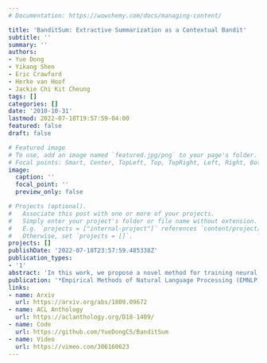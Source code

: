 ```yaml
---
# Documentation: https://wowchemy.com/docs/managing-content/

title: 'BanditSum: Extractive Summarization as a Contextual Bandit'
subtitle: ''
summary: ''
authors:
- Yue Dong
- Yikang Shen
- Eric Crawford
- Herke van Hoof
- Jackie Chi Kit Cheung
tags: []
categories: []
date: '2010-10-31'
lastmod: 2022-07-18T19:57:59-04:00
featured: false
draft: false

# Featured image
# To use, add an image named `featured.jpg/png` to your page's folder.
# Focal points: Smart, Center, TopLeft, Top, TopRight, Left, Right, BottomLeft, Bottom, BottomRight.
image:
  caption: ''
  focal_point: ''
  preview_only: false

# Projects (optional).
#   Associate this post with one or more of your projects.
#   Simply enter your project's folder or file name without extension.
#   E.g. `projects = ["internal-project"]` references `content/project/deep-learning/index.md`.
#   Otherwise, set `projects = []`.
projects: []
publishDate: '2022-07-18T23:57:59.485338Z'
publication_types:
- '1'
abstract: 'In this work, we propose a novel method for training neural networks to perform single-document extractive summarization without heuristically-generated extractive labels. We call our approach BanditSum as it treats extractive summarization as a contextual bandit (CB) problem, where the model receives a document to summarize (the context), and chooses a sequence of sentences to include in the summary (the action). A policy gradient reinforcement learning algorithm is used to train the model to select sequences of sentences that maximize ROUGE score. We perform a series of experiments demonstrating that BanditSum is able to achieve ROUGE scores that are better than or comparable to the state-of-the-art for extractive summarization, and converges using significantly fewer update steps than competing approaches. In addition, we show empirically that BanditSum performs significantly better than competing approaches when good summary sentences appear late in the source document.'
publication: '*Empirical Methods of Natural Language Processing (EMNLP)*'
links:
- name: Arxiv
  url: https://arxiv.org/abs/1809.09672
- name: ACL Anthology
  url: https://aclanthology.org/D18-1409/
- name: Code
  url: https://github.com/YueDongCS/BanditSum
- name: Video
  url: https://vimeo.com/306160623
---
```


